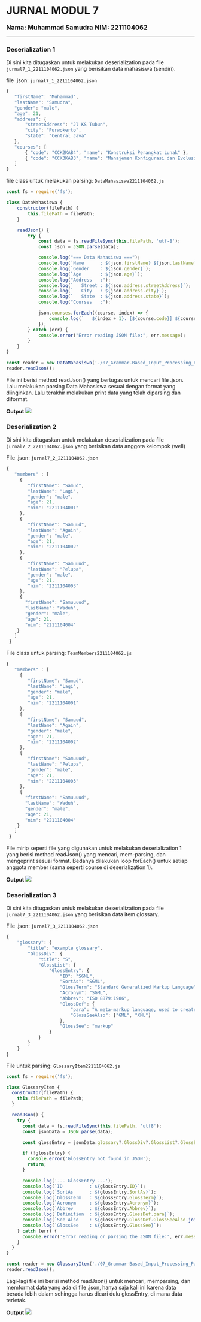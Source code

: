 # JURNAL MODUL 7
<big> **Nama: Muhammad Samudra** </big> 
<big> **NIM: 2211104062** </big>

---
### Deserialization 1
Di sini kita ditugaskan untuk melakukan deserialization pada file `jurnal7_1_2211104062.json` yang berisikan data mahasiswa (sendiri). 

file .json: `jurnal7_1_2211104062.json`
```js
{
   "firstName": "Muhammad",
   "lastName": "Samudra",
   "gender": "male",
   "age": 21,
   "address": {
       "streetAddress": "Jl KS Tubun",
       "city": "Purwokerto",
       "state": "Central Java"
   },
   "courses": [
       { "code": "CCK2KAB4", "name": "Konstruksi Perangkat Lunak" },
       { "code": "CCK3KAB3", "name": "Manajemen Konfigurasi dan Evolusi PL" }
   ]
}
```
file class untuk melakukan parsing: `DataMahasiswa2211104062.js` 
```js
const fs = require('fs');

class DataMahasiswa {
    constructor(filePath) {
        this.filePath = filePath;
    }

    readJson() {
        try {
            const data = fs.readFileSync(this.filePath, 'utf-8');
            const json = JSON.parse(data);

            console.log("=== Data Mahasiswa ===");
            console.log(`Name      : ${json.firstName} ${json.lastName}`);
            console.log(`Gender    : ${json.gender}`);
            console.log(`Age       : ${json.age}`);
            console.log("Address   :");
            console.log(`   Street : ${json.address.streetAddress}`);
            console.log(`   City   : ${json.address.city}`);
            console.log(`   State  : ${json.address.state}`);
            console.log("Courses   :");

            json.courses.forEach((course, index) => {
                console.log(`   ${index + 1}. [${course.code}] ${course.name}`);
            });
        } catch (err) {
            console.error("Error reading JSON file:", err.message);
        }
    }
}

const reader = new DataMahasiswa('./07_Grammar-Based_Input_Processing_Parsing/Jurnal/jurnal7_1_2211104062.json');
reader.readJson();
```

File ini berisi method readJson() yang bertugas untuk mencari file .json. Lalu melakukan parsing Data Mahasiswa sesuai dengan format yang diinginkan. Lalu terakhir melakukan print data yang telah diparsing dan diformat.

**Output**
![](img/dataMhs.png)

### Deserialization 2
Di sini kita ditugaskan untuk melakukan deserialization pada file `jurnal7_2_2211104062.json` yang berisikan data anggota kelompok (well)

File .json: `jurnal7_2_2211104062.json`
```js
{
   "members" : [
     {
        "firstName": "Samud",
        "lastName": "Lagi",
        "gender": "male",
        "age": 21,
        "nim": "2211104001"
     },
     {
        "firstName": "Samuud",
        "lastName": "Again",
        "gender": "male",
        "age": 21,
        "nim": "2211104002"
     },
     {
        "firstName": "Samuuud",
        "lastName": "Pelupa",
        "gender": "male",
        "age": 21,
        "nim": "2211104003"
     },
     {
       "firstName": "Samuuuud",
       "lastName": "Waduh",
       "gender": "male",
       "age": 21,
       "nim": "2211104004"
    }
   ]
 }
 ```

File class untuk parsing: `TeamMembers2211104062.js`
```js
{
   "members" : [
     {
        "firstName": "Samud",
        "lastName": "Lagi",
        "gender": "male",
        "age": 21,
        "nim": "2211104001"
     },
     {
        "firstName": "Samuud",
        "lastName": "Again",
        "gender": "male",
        "age": 21,
        "nim": "2211104002"
     },
     {
        "firstName": "Samuuud",
        "lastName": "Pelupa",
        "gender": "male",
        "age": 21,
        "nim": "2211104003"
     },
     {
       "firstName": "Samuuuud",
       "lastName": "Waduh",
       "gender": "male",
       "age": 21,
       "nim": "2211104004"
    }
   ]
 }
 ```
File mirip seperti file yang digunakan untuk melakukan deserialization 1 yang berisi method readJson() yang mencari, mem-parsing, dan mengeprint sesuai format. Bedanya dilakukan loop forEach() untuk setiap anggota member (sama seperti course di deserialization 1).

**Output**
![](img/teamMembers.png)

### Deserialization 3
Di sini kita ditugaskan untuk melakukan deserialization pada file `jurnal7_3_2211104062.json` yang berisikan data 
item glossary. 

File .json: `jurnal7_3_2211104062.json`
```js
{
    "glossary": {
        "title": "example glossary",
		"GlossDiv": {
            "title": "S",
			"GlossList": {
                "GlossEntry": {
                    "ID": "SGML",
					"SortAs": "SGML",
					"GlossTerm": "Standard Generalized Markup Language",
					"Acronym": "SGML",
					"Abbrev": "ISO 8879:1986",
					"GlossDef": {
                        "para": "A meta-markup language, used to create markup languages such as DocBook.",
						"GlossSeeAlso": ["GML", "XML"]
                    },
					"GlossSee": "markup"
                }
            }
        }
    }
}
```

File untuk parsing: `GlossaryItem2211104062.js`
```js
const fs = require('fs');

class GlossaryItem {
  constructor(filePath) {
    this.filePath = filePath;
  }

  readJson() {
    try {
      const data = fs.readFileSync(this.filePath, 'utf8');
      const jsonData = JSON.parse(data);

      const glossEntry = jsonData.glossary?.GlossDiv?.GlossList?.GlossEntry;

      if (!glossEntry) {
        console.error('GlossEntry not found in JSON');
        return;
      }

      console.log('--- GlossEntry ---');
      console.log(`ID          : ${glossEntry.ID}`);
      console.log(`SortAs      : ${glossEntry.SortAs}`);
      console.log(`GlossTerm   : ${glossEntry.GlossTerm}`);
      console.log(`Acronym     : ${glossEntry.Acronym}`);
      console.log(`Abbrev      : ${glossEntry.Abbrev}`);
      console.log(`Definition  : ${glossEntry.GlossDef.para}`);
      console.log(`See Also    : ${glossEntry.GlossDef.GlossSeeAlso.join(', ')}`);
      console.log(`GlossSee    : ${glossEntry.GlossSee}`);
    } catch (err) {
      console.error('Error reading or parsing the JSON file:', err.message);
    }
  }
}

const reader = new GlossaryItem('./07_Grammar-Based_Input_Processing_Parsing/Jurnal/jurnal7_3_2211104062.json');
reader.readJson();
```

Lagi-lagi file ini berisi method readJson() untuk mencari, memparsing, dan memformat data yang ada di file .json, hanya saja kali ini karena data berada lebih dalam sehingga harus dicari dulu glossEntry, di mana data terletak.

**Output**
![](img/glossary.png)



